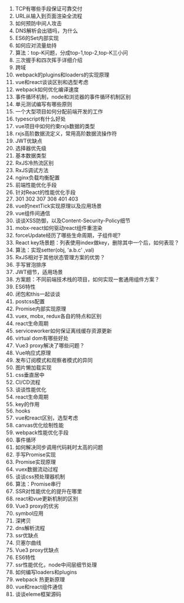1. TCP有哪些手段保证可靠交付
2. URL从输入到页面渲染全流程
3. 如何预防中间人攻击
4. DNS解析会出错吗，为什么
5. ES6的Set内部实现
6. 如何应对流量劫持
7. 算法：top-K问题，分成top-1,top-2,top-K三小问
8. 三次握手和四次挥手详细介绍
9. 跨域
10. webpack的plugins和loaders的实现原理
11. vue和react谈谈区别和选型考虑
12. webpack如何优化编译速度
13. 事件循环机制，node和浏览器的事件循环机制区别
14. 单元测试编写有哪些原则
15. 一个大型项目如何分配前端开发的工作
16. typescript有什么好处
17. vue项目中如何约束rxjs数据的类型
18. rxjs高阶数据流定义，常用高阶数据流操作符
19. JWT优缺点
20. 选择器优先级
21. 基本数据类型
22. RxJS冷热流区别
23. RxJS调试方法
24. nginx负载均衡配置
25. 前端性能优化手段
26. 针对React的性能优化手段
27. 301 302 307 308 401 403
28. vue的nextTick实现原理以及应用场景
29. vue组件间通信
30. 谈谈XSS防御，以及Content-Security-Policy细节
31. mobx-react如何驱动react组件重渲染
32. forceUpdate经历了哪些生命周期，子组件呢?
33. React key场景题：列表使用index做key，删除其中一个后，如何表现？
34. 算法：实现setter(obj, 'a.b.c' ,val)
35. RxJS相对于其他状态管理方案的优势？
36. 手写冒泡排序
37. JWT细节，适用场景
38. 方案题：不同前端技术栈的项目，如何实现一套通用组件方案？
39. ES6特性
40. 闭包和this一起谈谈
41. postcss配置
42. Promise内部实现原理
43. vuex, mobx, redux各自的特点和区别
44. react生命周期
45. serviceworker如何保证离线缓存资源更新
46. virtual dom有哪些好处
47. Vue3 proxy解决了哪些问题？
48. Vue响应式原理
49. 发布订阅模式和观察者模式的异同
50. 图片懒加载实现
51. css垂直居中
52. CI/CD流程
53. 谈谈性能优化
54. react生命周期
55. key的作用
56. hooks
57. vue和react区别，选型考虑
58. canvas优化绘制性能
59. webpack性能优化手段
60. 事件循环
61. 如何解决同步调用代码耗时太高的问题
62. 手写Promise实现
63. Promise实现原理
64. vuex数据流动过程
65. 谈谈css预处理器机制
66. 算法：Promise串行
67. SSR对性能优化的提升在哪里
68. react和vue更新机制的区别
69. Vue3 proxy的优劣
70. symbol应用
71. 深拷贝
72. dns解析流程
73. ssr优缺点
74. 贝塞尔曲线
75. Vue3 proxy优缺点
76. ES6特性
77. ssr性能优化，node中间层细节处理
78. 如何编写loaders和plugins
79. webpack 热更新原理
80. vue和react组件通信
81. 谈谈eleme框架源码